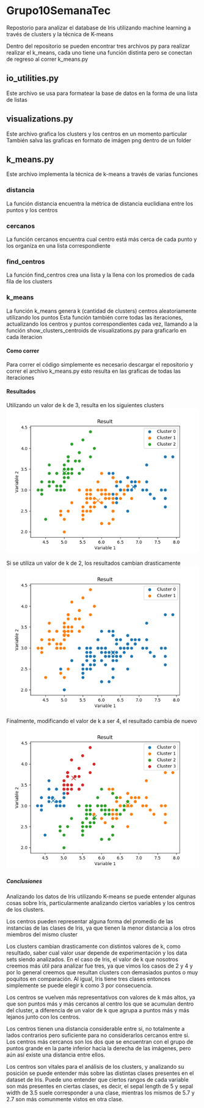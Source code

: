 # Grupo10SemanaTec
Repostorio para analizar el database de Iris utilizando machine learning
a través de clusters y la técnica de K-means

Dentro del repositorio se pueden encontrar tres archivos py para realizar
realizar el k_means, cada uno tiene una función distinta pero se conectan
de regreso al correr k_means.py

## io_utilities.py
Este archivo se usa para formatear la base de datos en la forma de una lista de
listas

## visualizations.py
Este archivo grafica los clusters y los centros en un momento particular
También salva las graficas en formato de imágen png dentro de un folder

## k_means.py
Este archivo implementa la técnica de k-means a través de varias funciones

### distancia
La función distancia encuentra la métrica de distancia euclidiana entre los puntos y los centros

### cercanos
La función cercanos encuentra cual centro está más cerca de cada punto y los organiza en una lista correspondiente

### find_centros
La función find_centros crea una lista y la llena con los promedios de cada fila de los clusters

### k_means
La función k_means genera k (cantidad de clusters) centros aleatoriamente utilizando los puntos
Esta función también corre todas las iteraciones, actualizando los centros y puntos correspondientes cada vez, llamando a la función show_clusters_centroids de visualizations.py para graficarlo en cada iteracion

#### Como correr
Para correr el código simplemente es necesario descargar el repositorio y correr el archivo k_means.py esto resulta en las graficas de todas las iteraciones

#### Resultados
Utilizando un valor de k de 3, resulta en los siguientes clusters
<img src="./images/run1/kmeans_Result.png" width="auto">

Si se utiliza un valor de k de 2, los resultados cambian drasticamente
<img src="./images/run4/kmeans_Result.png" width="auto">

Finalmente, modificando el valor de k a ser 4, el resultado cambia de nuevo
<img src="./images/run7/kmeans_Result.png" width="auto">

##### Conclusiones

Analizando los datos de Iris utilizando K-means se puede entender algunas cosas sobre Iris, particularmente analizando ciertos variables y los centros de los clusters.

Los centros pueden representar alguna forma del promedio de las instancias de las clases de Iris, ya que tienen la menor distancia a los otros miembros del mismo cluster

Los clusters cambian drasticamente con distintos valores de k, como resultado, saber cual valor usar depende de experimentación y los data sets siendo analizados. En el caso de Iris, el valor de k que nosotros creemos más útil para analizar fue tres, ya que vimos los casos de 2 y 4 y por lo general creemos que resultan clusters con demasiados puntos o muy poquitos en comparación. Al igual, Iris tiene tres clases entonces simplemente se puede elegir k como 3 por consecuencia.

Los centros se vuelven más representativos con valores de k más altos, ya que son puntos más y más cercanos al centro los que se acumulan dentro del cluster, a diferencia de un valor de k que agrupa a puntos más y más lejanos junto con los centros.

Los centros tienen una distancia considerable entre si, no totalmente a lados contrarios pero suficiente para no considerarlos cercanos entre si. Los centros más cercanos son los dos que se encuentran con el grupo de puntos grande en la parte inferior hacia la derecha de las imágenes, pero aún así existe una distancia entre ellos.

Los centros son vitales para el análisis de los clusters, y analizando su posición se puede entender más sobre las distintas clases presentes en el dataset de Iris. Puede uno entender que ciertos rangos de cada variable son más presentes en ciertas clases, es decir, el sepal length de 5 y sepal width de 3.5 suele corresponder a una clase, mientras los mismos de 5.7 y 2.7 son más comunmente vistos en otra clase.
